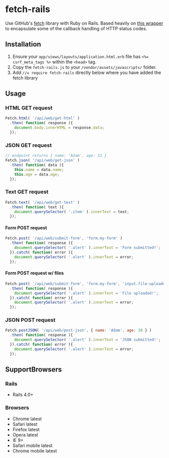 # fetch-rails
Use GitHub's [fetch](https://github.com/github/fetch) library with Ruby on Rails. Based heavily on [this wrapper](https://gist.github.com/dgraham/92e4c45da3707a3fe789) to encapsulate some of the callback handling of HTTP status codes.

## Installation

1. Ensure your `app/views/layouts/application.html.erb` file has `<%= csrf_meta_tags %>` within the `<head>` tag.
2. Copy the `fetch-rails.js` to your `/vendor/assets/javascripts/` folder.
3. Add `//= require fetch-rails` directly below where you have added the fetch library

## Usage

### HTML GET request

```javascript
Fetch.html( '/api/web/get-html' )
  .then( function( response ){
    document.body.innerHTML = response.data;
  });
```

### JSON GET request

```javascript
// endpoint returns { name: 'Adam', age: 31 }
Fetch.json( '/api/web/get-json' )
  .then( function( data ){
    this.name = data.name;
    this.age = data.age;
  });
```

### Text GET request

```javascript
Fetch.text( '/api/web/get-text' )
  .then( function( text ){
    document.querySelector( '.item' ).innerText = text;
  });
```

#### Form POST request

```javascript
Fetch.post( '/api/web/submit-form', 'form.my-form' )
  .then( function( response ){
    document.querySelector( '.alert' ).innerText = 'Form submitted!';
  }).catch( function( error ){
    document.querySelector( '.alert' ).innerText = error;
  });
```

#### Form POST request w/ files

```javascript
Fetch.post( '/api/web/submit-form', 'form.my-form', 'input.file-uploader' )
  .then( function( response ){
    document.querySelector( '.alert' ).innerText = 'File uploaded!';
  }).catch( function( error ){
    document.querySelector( '.alert' ).innerText = error;
  });
```

### JSON POST request

```javascript
Fetch.postJSON( '/api/web/post-json', { name: 'Adam', age: 30 } )
  .then( function( response ){
    document.querySelector( '.alert' ).innerText = 'JSON submitted!';
  }).catch( function( error ){
    document.querySelector( '.alert' ).innerText = error;
  });
```

## SupportBrowsers

### Rails
* Rails 4.0+

### Browsers
* Chrome latest
* Safari latest
* Firefox latest
* Opera latest
* IE 9+
* Safari mobile latest
* Chrome mobile latest
